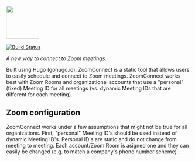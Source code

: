 <img src="https://raw.github.com/kguay/zoom-connect/master/zoomconnect.svg?sanitize=true" height="90px">

[![Build Status](https://travis-ci.org/cafe-code/cafecode.io.svg?branch=master)](https://travis-ci.org/cafe-code/cafecode.io)

*A new way to connect to Zoom meetings.*

Built using Hugo (gohugo.io), ZoomConnect is a static tool that allows users to easily schedule and connect to Zoom meetings. ZoomConnect works best with Zoom Rooms and organizational accounts that use a "personal" (fixed) Meeting ID for all meetings (vs. dynamic Meeting IDs that are different for each meeting).

## Zoom configuration
ZoomConnect works under a few assumptions that might not be true for all organizations. First, "personal" Meeting ID's should be used instead of dynamic Meeting ID's. Personal ID's are static and do not change from meeting to meeting. Each account/Zoom Room is asigned one and they can easily be changed (e.g. to match a company's phone number scheme).
